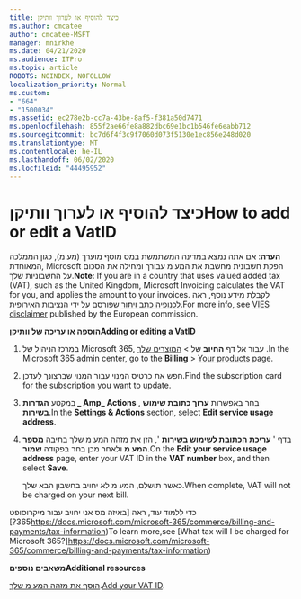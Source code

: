 ```yaml
---
title: כיצד להוסיף או לערוך וותיקן
ms.author: cmcatee
author: cmcatee-MSFT
manager: mnirkhe
ms.date: 04/21/2020
ms.audience: ITPro
ms.topic: article
ROBOTS: NOINDEX, NOFOLLOW
localization_priority: Normal
ms.custom:
- "664"
- "1500034"
ms.assetid: ec278e2b-cc7a-43be-8af5-f381a50d7471
ms.openlocfilehash: 855f2ae66fe8a882dbc69e1bc1b546fe6eabb712
ms.sourcegitcommit: bc7d6f4f3c9f7060d073f5130e1ec856e248d020
ms.translationtype: MT
ms.contentlocale: he-IL
ms.lasthandoff: 06/02/2020
ms.locfileid: "44495952"
---
```

# <a name="how-to-add-or-edit-a-vatid"></a><span data-ttu-id="5ce4a-102">כיצד להוסיף או לערוך וותיקן</span><span class="sxs-lookup"><span data-stu-id="5ce4a-102">How to add or edit a VatID</span></span>

<span data-ttu-id="5ce4a-103">**הערה**: אם אתה נמצא במדינה המשתמשת במס מוסף מוערך (מע מ), כגון הממלכה המאוחדת, Microsoft הפקת חשבונית מחשבת את המע מ עבורך ומחילה את הסכום על החשבוניות שלך.</span><span class="sxs-lookup"><span data-stu-id="5ce4a-103">**Note**: If you are in a country that uses valued added tax (VAT), such as the United Kingdom, Microsoft Invoicing calculates the VAT for you, and applies the amount to your invoices.</span></span> <span data-ttu-id="5ce4a-104">לקבלת מידע נוסף, ראה [לכנופיה כתב ויתור](https://go.microsoft.com/fwlink/p/?LinkID=841741) שפורסם על ידי הנציבות האירופית.</span><span class="sxs-lookup"><span data-stu-id="5ce4a-104">For more info, see [VIES disclaimer](https://go.microsoft.com/fwlink/p/?LinkID=841741) published by the European commission.</span></span>

<span data-ttu-id="5ce4a-105">**הוספה או עריכה של וותיקן**</span><span class="sxs-lookup"><span data-stu-id="5ce4a-105">**Adding or editing a VatID**</span></span>

1. <span data-ttu-id="5ce4a-106">במרכז הניהול של Microsoft 365, עבור אל דף **החיוב** של \> [המוצרים שלך](https://go.microsoft.com/fwlink/p/?linkid=842054) .</span><span class="sxs-lookup"><span data-stu-id="5ce4a-106">In the Microsoft 365 admin center, go to the **Billing** \> [Your products](https://go.microsoft.com/fwlink/p/?linkid=842054) page.</span></span>

2. <span data-ttu-id="5ce4a-107">חפש את כרטיס המנוי עבור המנוי שברצונך לעדכן.</span><span class="sxs-lookup"><span data-stu-id="5ce4a-107">Find the subscription card for the subscription you want to update.</span></span>

3. <span data-ttu-id="5ce4a-108">במקטע **הגדרות _ Amp_ Actions** , בחר באפשרות **ערוך כתובת שימוש בשירות**.</span><span class="sxs-lookup"><span data-stu-id="5ce4a-108">In the **Settings & Actions** section, select **Edit service usage address**.</span></span>

4. <span data-ttu-id="5ce4a-109">בדף ' **עריכת הכתובת לשימוש בשירות** ', הזן את מזהה המע מ שלך בתיבה **מספר המע מ** ולאחר מכן בחר בפקודה **שמור**.</span><span class="sxs-lookup"><span data-stu-id="5ce4a-109">On the **Edit your service usage address** page, enter your VAT ID in the **VAT number** box, and then select **Save**.</span></span>

    <span data-ttu-id="5ce4a-110">כאשר תושלם, המע מ לא יחויב בחשבון הבא שלך.</span><span class="sxs-lookup"><span data-stu-id="5ce4a-110">When complete, VAT will not be charged on your next bill.</span></span>

<span data-ttu-id="5ce4a-111">כדי ללמוד עוד, ראה [באיזה מס אני יחויב עבור מיקרוסופט 365?]https://docs.microsoft.com/microsoft-365/commerce/billing-and-payments/tax-information)</span><span class="sxs-lookup"><span data-stu-id="5ce4a-111">To learn more,see [What tax will I be charged for Microsoft 365?]https://docs.microsoft.com/microsoft-365/commerce/billing-and-payments/tax-information)</span></span>

<span data-ttu-id="5ce4a-112">**משאבים נוספים**</span><span class="sxs-lookup"><span data-stu-id="5ce4a-112">**Additional resources**</span></span>

<span data-ttu-id="5ce4a-113">[הוסף את מזהה המע מ שלך](https://docs.microsoft.com/microsoft-365/commerce/billing-and-payments/tax-information?view=o365-worldwide#add-your-vat-id-eu-countries-only).</span><span class="sxs-lookup"><span data-stu-id="5ce4a-113">[Add your VAT ID](https://docs.microsoft.com/microsoft-365/commerce/billing-and-payments/tax-information?view=o365-worldwide#add-your-vat-id-eu-countries-only).</span></span>